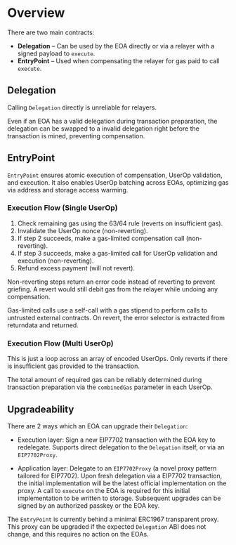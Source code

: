 # Overview

There are two main contracts:

- **Delegation** – Can be used by the EOA directly or via a relayer with a signed payload to `execute`.
- **EntryPoint** – Used when compensating the relayer for gas paid to call `execute`.

## Delegation

Calling `Delegation` directly is unreliable for relayers. 

Even if an EOA has a valid delegation during transaction preparation, the delegation can be swapped to a invalid delegation right before the transaction is mined, preventing compensation.

## EntryPoint

`EntryPoint` ensures atomic execution of compensation, UserOp validation, and execution. It also enables UserOp batching across EOAs, optimizing gas via address and storage access warming.

### Execution Flow (Single UserOp)

1. Check remaining gas using the 63/64 rule (reverts on insufficient gas).
2. Invalidate the UserOp nonce (non-reverting).
3. If step 2 succeeds, make a gas-limited compensation call (non-reverting).
4. If step 3 succeeds, make a gas-limited call for UserOp validation and execution (non-reverting).
5. Refund excess payment (will not revert).

Non-reverting steps return an error code instead of reverting to prevent griefing. A revert would still debit gas from the relayer while undoing any compensation.

Gas-limited calls use a self-call with a gas stipend to perform calls to untrusted external contracts. On revert, the error selector is extracted from returndata and returned.

### Execution Flow (Multi UserOp)

This is just a loop across an array of encoded UserOps. Only reverts if there is insufficient gas provided to the transaction.

The total amount of required gas can be reliably determined during transaction preparation via the `combinedGas` parameter in each UserOp.

## Upgradeability

There are 2 ways which an EOA can upgrade their `Delegation`:

- Execution layer: Sign a new EIP7702 transaction with the EOA key to redelegate. 
  Supports direct delegation to the `Delegation` itself, or via an `EIP7702Proxy`.

- Application layer: Delegate to an `EIP7702Proxy` (a novel proxy pattern tailored for EIP7702). 
  Upon fresh delegation via a EIP7702 transaction, the initial implementation will be the latest official implementation on the proxy.
  A call to `execute` on the EOA is required for this initial implementation to be written to storage.
  Subsequent upgrades can be signed by an authorized passkey or the EOA key.

The `EntryPoint` is currently behind a minimal ERC1967 transparent proxy. This proxy can be upgraded if the expected `Delegation` ABI does not change, and this requires no action on the EOAs.
